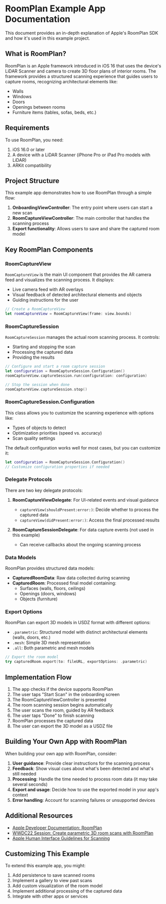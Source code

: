 # RoomPlan Example App Documentation

This document provides an in-depth explanation of Apple's RoomPlan SDK and how it's used in this example project.

## What is RoomPlan?

RoomPlan is an Apple framework introduced in iOS 16 that uses the device's LiDAR Scanner and camera to create 3D floor plans of interior rooms. The framework provides a structured scanning experience that guides users to capture rooms, recognizing architectural elements like:

- Walls
- Windows
- Doors
- Openings between rooms
- Furniture items (tables, sofas, beds, etc.)

## Requirements

To use RoomPlan, you need:

1. iOS 16.0 or later
2. A device with a LiDAR Scanner (iPhone Pro or iPad Pro models with LiDAR)
3. ARKit compatibility

## Project Structure

This example app demonstrates how to use RoomPlan through a simple flow:

1. **OnboardingViewController**: The entry point where users can start a new scan
2. **RoomCaptureViewController**: The main controller that handles the scanning process
3. **Export functionality**: Allows users to save and share the captured room model

## Key RoomPlan Components

### RoomCaptureView

`RoomCaptureView` is the main UI component that provides the AR camera feed and visualizes the scanning process. It displays:

- Live camera feed with AR overlays
- Visual feedback of detected architectural elements and objects
- Guiding instructions for the user

```swift
// Create a RoomCaptureView
let roomCaptureView = RoomCaptureView(frame: view.bounds)
```

### RoomCaptureSession

`RoomCaptureSession` manages the actual room scanning process. It controls:

- Starting and stopping the scan
- Processing the captured data
- Providing the results

```swift
// Configure and start a room capture session
let configuration = RoomCaptureSession.Configuration()
roomCaptureView.captureSession.run(configuration: configuration)

// Stop the session when done
roomCaptureView.captureSession.stop()
```

### RoomCaptureSession.Configuration

This class allows you to customize the scanning experience with options like:

- Types of objects to detect
- Optimization priorities (speed vs. accuracy)
- Scan quality settings

The default configuration works well for most cases, but you can customize it:

```swift
let configuration = RoomCaptureSession.Configuration()
// Customize configuration properties if needed
```

### Delegate Protocols

There are two key delegate protocols:

1. **RoomCaptureViewDelegate**: For UI-related events and visual guidance
   - `captureView(shouldPresent:error:)`: Decide whether to process the captured data
   - `captureView(didPresent:error:)`: Access the final processed results

2. **RoomCaptureSessionDelegate**: For data capture events (not used in this example)
   - Can receive callbacks about the ongoing scanning process

### Data Models

RoomPlan provides structured data models:

- **CapturedRoomData**: Raw data collected during scanning
- **CapturedRoom**: Processed final model containing:
  - Surfaces (walls, floors, ceilings)
  - Openings (doors, windows)
  - Objects (furniture)

### Export Options

RoomPlan can export 3D models in USDZ format with different options:

- `.parametric`: Structured model with distinct architectural elements (walls, doors, etc.)
- `.mesh`: Simple 3D mesh representation
- `.all`: Both parametric and mesh models

```swift
// Export the room model
try capturedRoom.export(to: fileURL, exportOptions: .parametric)
```

## Implementation Flow

1. The app checks if the device supports RoomPlan
2. The user taps "Start Scan" in the onboarding screen
3. The RoomCaptureViewController is presented
4. The room scanning session begins automatically
5. The user scans the room, guided by AR feedback
6. The user taps "Done" to finish scanning
7. RoomPlan processes the captured data
8. The user can export the 3D model as a USDZ file

## Building Your Own App with RoomPlan

When building your own app with RoomPlan, consider:

1. **User guidance**: Provide clear instructions for the scanning process
2. **Feedback**: Show visual cues about what's been detected and what's still needed
3. **Processing**: Handle the time needed to process room data (it may take several seconds)
4. **Export and usage**: Decide how to use the exported model in your app's context
5. **Error handling**: Account for scanning failures or unsupported devices

## Additional Resources

- [Apple Developer Documentation: RoomPlan](https://developer.apple.com/documentation/roomplan)
- [WWDC22 Session: Create parametric 3D room scans with RoomPlan](https://developer.apple.com/videos/play/wwdc2022/10127/)
- [Apple Human Interface Guidelines for Scanning](https://developer.apple.com/design/human-interface-guidelines/technologies/augmented-reality/scanning)

## Customizing This Example

To extend this example app, you might:

1. Add persistence to save scanned rooms
2. Implement a gallery to view past scans
3. Add custom visualization of the room model
4. Implement additional processing of the captured data
5. Integrate with other apps or services 